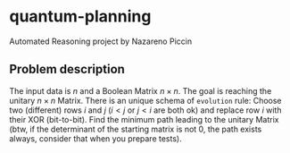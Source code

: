 # quantum-planning
Automated Reasoning project by Nazareno Piccin

## Problem description
The input data is $n$ and a Boolean Matrix $n \times n$. The goal is reaching the unitary $n \times n$ Matrix. There is an unique schema of ``evolution`` rule: Choose two (different) rows $i$ and $j$ ($i < j$ or $j < i$ are both ok) and replace row $i$ with their XOR (bit-to-bit). Find the minimum path leading to the unitary Matrix (btw, if the determinant of the starting matrix is not 0, the path exists always, consider that when you prepare tests).